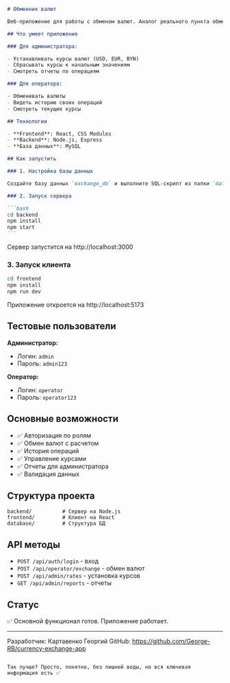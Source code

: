 ````markdown
# Обменник валют

Веб-приложение для работы с обменом валют. Аналог реального пункта обмена.

## Что умеет приложение

### Для администратора:

- Устанавливать курсы валют (USD, EUR, BYN)
- Сбрасывать курсы к начальным значениям
- Смотреть отчеты по операциям

### Для оператора:

- Обменивать валюты
- Видеть историю своих операций
- Смотреть текущие курсы

## Технологии

- **Frontend**: React, CSS Modules
- **Backend**: Node.js, Express
- **База данных**: MySQL

## Как запустить

### 1. Настройка базы данных

Создайте базу данных `exchange_db` и выполните SQL-скрипт из папки `database/`

### 2. Запуск сервера

```bash
cd backend
npm install
npm start
```
````

Сервер запустится на http://localhost:3000

### 3. Запуск клиента

```bash
cd frontend
npm install
npm run dev
```

Приложение откроется на http://localhost:5173

## Тестовые пользователи

**Администратор:**

- Логин: `admin`
- Пароль: `admin123`

**Оператор:**

- Логин: `operator`
- Пароль: `operator123`

## Основные возможности

- ✅ Авторизация по ролям
- ✅ Обмен валют с расчетом
- ✅ История операций
- ✅ Управление курсами
- ✅ Отчеты для администратора
- ✅ Валидация данных

## Структура проекта

```
backend/          # Сервер на Node.js
frontend/         # Клиент на React
database/         # Структура БД
```

## API методы

- `POST /api/auth/login` - вход
- `POST /api/operator/exchange` - обмен валют
- `POST /api/admin/rates` - установка курсов
- `GET /api/admin/reports` - отчеты

## Статус

✅ Основной функционал готов. Приложение работает.

---

Разработчик: Картавенко Георгий
GitHub: https://github.com/George-RB/currency-exchange-app

```

Так лучше? Просто, понятно, без лишней воды, но вся ключевая информация есть ✅
```
